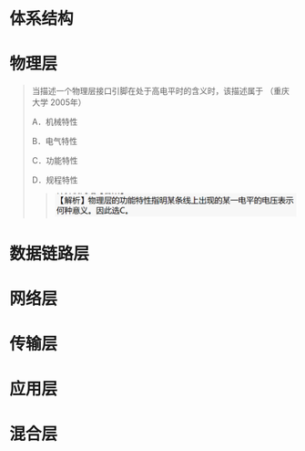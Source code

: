 # 体系结构

# 物理层

> 当描述一个物理层接口引脚在处于高电平时的含义时，该描述属于      （重庆大学 2005年）
>
> A．机械特性      
>
> B．电气特性      
>
> C．功能特性      
>
> D．规程特性
>
> > ![image-20210819182346137](Images/image-20210819182346137.png)



# 数据链路层

# 网络层

# 传输层

# 应用层

# 混合层

